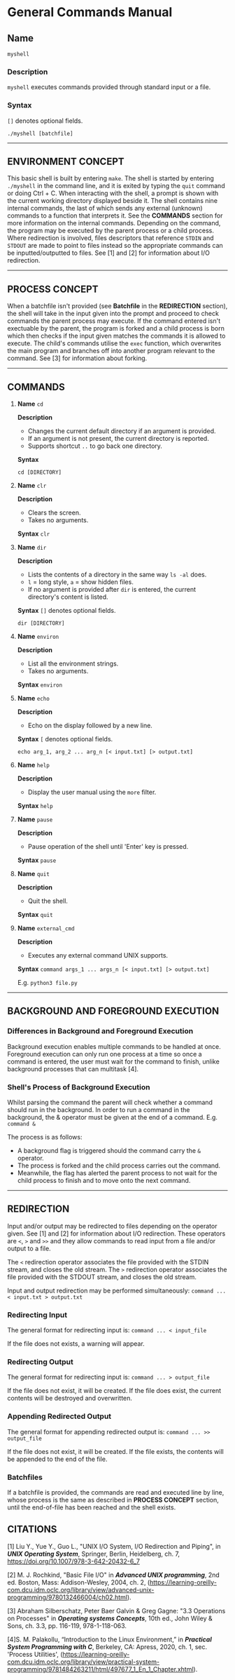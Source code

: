 # **General Commands Manual**


## **Name**
`myshell`

### **Description**
`myshell` executes commands provided through standard input or a file.
   
### **Syntax**
`[]` denotes optional fields.

`./myshell [batchfile]`

---

## **ENVIRONMENT CONCEPT**
This basic shell is built by entering `make`. The shell is started by entering `./myshell` in the command line, and it is exited by typing the `quit` command or doing Ctrl + C. When interacting with the shell, a prompt is shown with the current working directory displayed beside it. The shell contains nine internal commands, the last of which sends any external (unknown) commands to a function that interprets it. See the **COMMANDS** section for more information on the internal commands. Depending on the command, the program may be executed by the parent process or a child process. Where redirection is involved, files descriptors that reference `STDIN` and `STDOUT` are made to point to files instead so the appropriate commands can be inputted/outputted to files. See [1] and [2] for information about I/O redirection.

---

## **PROCESS CONCEPT**
When a batchfile isn't provided (see **Batchfile** in the **REDIRECTION** section), the shell will take in the input given into the prompt and proceed to check commands the parent process may execute. If the command entered isn't exectuable by the parent, the program is forked and a child process is born which then checks if the input given matches the commands it is allowed to execute. The child's commands utilise the `exec` function, which overwrites the main program and branches off into another program relevant to the command. See [3] for information about forking.

---

## **COMMANDS**

1. **Name**
    `cd`

    **Description**
    - Changes the current default directory if an argument is provided. 
    - If an argument is not present, the current directory is reported.
    - Supports shortcut `..` to go back one directory.

    **Syntax** 

    `cd [DIRECTORY]`


2. **Name**
    `clr`

    **Description**
    - Clears the screen.
    - Takes no arguments.

    **Syntax**
    `clr`


3. **Name**
    `dir`

    **Description**
    - Lists the contents of a directory in the same way `ls -al` does.
    - `l` = long style, `a` = show hidden files.
    - If no argument is provided after `dir` is entered, the current directory's content is listed.


    **Syntax**
    `[]` denotes optional fields.

    `dir [DIRECTORY]`


4. **Name**
    `environ`

    **Description**
    - List all the environment strings.
    - Takes no arguments.

    **Syntax**
    `environ`


5. **Name**
    `echo`

    **Description**
    - Echo on the display followed by a new line.

    **Syntax**
    `[` denotes optional fields.

    `echo arg_1, arg_2 ... arg_n [< input.txt] [> output.txt]`


6. **Name**
    `help`

    **Description**
    - Display the user manual using the `more` filter. 

    **Syntax**
    `help`


7. **Name**
    `pause`

    **Description**
    - Pause operation of the shell until 'Enter' key is pressed.

    **Syntax**
    `pause`


8. **Name**
    `quit`

    **Description**
    - Quit the shell.

    **Syntax**
    `quit`


9. **Name**
    `external_cmd`
    
    **Description**
    - Executes any external command UNIX supports.

    **Syntax**
    `command args_1 ... args_n [< input.txt] [> output.txt]`

    E.g.
    `python3 file.py`


---

## **BACKGROUND AND FOREGROUND EXECUTION**
### **Differences in Background and Foreground Execution**
Background execution enables multiple commands to be handled at once. Foreground execution can only run one process at a time so once a command is entered, the user must wait for the command to finish, unlike background processes that can multitask [4].


### **Shell's Process of Background Execution**
Whilst parsing the command the parent will check whether a command should run in the background.
In order to run a command in the background, the & operator must be given at the end of a command.
    E.g. `command &`

The process is as follows:
- A background flag is triggered should the command carry the `&` operator.
- The process is forked and the child process carries out the command.
- Meanwhile, the flag has alerted the parent process to not wait for the child process to finish and to move onto the next command.


---

## **REDIRECTION**
Input and/or output may be redirected to files depending on the operator given. See [1] and [2] for information about I/O redirection.
These operators are `<`, `>` and `>>` and they allow commands to read input from a file and/or output to a file.

The `<` redirection operator associates the file provided with the STDIN stream, and closes the old stream.
The `>` redirection operator associates the file provided with the STDOUT stream, and closes the old stream.

Input and output redirection may be performed simultaneously:
    `command ... < input.txt > output.txt`

### **Redirecting Input**
The general format for redirecting input is:
    `command ... < input_file`

If the file does not exists, a warning will appear.

### **Redirecting Output**
The general format for redirecting input is:
    `command ... > output_file`

If the file does not exist, it will be created.
If the file does exist, the current contents will be destroyed and overwritten.

### **Appending Redirected Output**
The general format for appending redirected output is:
    `command ... >> output_file`

If the file does not exist, it will be created.
If the file exists, the contents will be appended to the end of the file.
    
### **Batchfiles**
If a batchfile is provided, the commands are read and executed line by line, whose process is the same as described in **PROCESS CONCEPT** section, until the end-of-file has been reached and the shell exists.


## **CITATIONS**

[1] Liu Y., Yue Y., Guo L., "UNIX I/O System, I/O Redirection and Piping", in ***UNIX Operating System***, Springer, Berlin, Heidelberg, ch. 7, https://doi.org/10.1007/978-3-642-20432-6_7

[2] M. J. Rochkind, "Basic File I/O" in ***Advanced UNIX programming***, 2nd ed. Boston, Mass: Addison-Wesley, 2004, ch. 2, (https://learning-oreilly-com.dcu.idm.oclc.org/library/view/advanced-unix-programming/9780132466004/ch02.html).

[3] Abraham Silberschatz, Peter Baer Galvin & Greg Gagne: "3.3 Operations on Processes" in ***Operating systems Concepts***, 10th ed., John Wiley & Sons, ch. 3.3, pp. 116-119, 978-1-118-063.
  
[4]S. M. Palakollu, “Introduction to the Linux Environment,” in ***Practical System Programming with C***, Berkeley, CA: Apress, 2020, ch. 1, sec. 'Process Utilities', (https://learning-oreilly-com.dcu.idm.oclc.org/library/view/practical-system-programming/9781484263211/html/497677_1_En_1_Chapter.xhtml).
